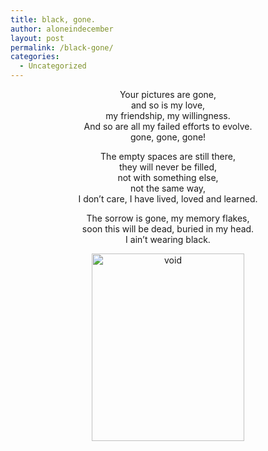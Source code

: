 ```yaml
---
title: black, gone.
author: aloneindecember
layout: post
permalink: /black-gone/
categories:
  - Uncategorized
---
```

<p style="text-align: center;">
  Your pictures are gone,<br /> and so is my love,<br /> my friendship, my willingness.<br /> And so are all my failed efforts to evolve.<br /> gone, gone, gone!
</p>

<p style="text-align: center;">
  The empty spaces are still there,<br /> they will never be filled,<br /> not with something else,<br /> not the same way,<br /> I don&#8217;t care, I have lived, loved and learned.
</p>

<p style="text-align: center;">
  The sorrow is gone, my memory flakes,<br /> soon this will be dead, buried in my head.<br /> I ain&#8217;t wearing black.
</p>

<p style="text-align: center;">
  <a href="http://aloneindecember.com/words/wp-content/uploads/2014/11/Scan-23.jpeg"><img class="aligncenter wp-image-271 size-medium" src="http://aloneindecember.com/words/wp-content/uploads/2014/11/Scan-23-244x300.jpeg" alt="void" width="244" height="300" /></a>
</p>